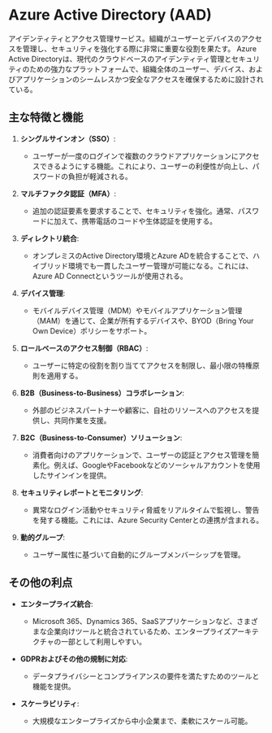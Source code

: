 # Azure Active Directory (AAD)

アイデンティティとアクセス管理サービス。組織がユーザーとデバイスのアクセスを管理し、セキュリティを強化する際に非常に重要な役割を果たす。
Azure Active Directoryは、現代のクラウドベースのアイデンティティ管理とセキュリティのための強力なプラットフォームで、組織全体のユーザー、デバイス、およびアプリケーションのシームレスかつ安全なアクセスを確保するために設計されている。

## 主な特徴と機能

1. **シングルサインオン（SSO）**:
   - ユーザーが一度のログインで複数のクラウドアプリケーションにアクセスできるようにする機能。これにより、ユーザーの利便性が向上し、パスワードの負担が軽減される。

2. **マルチファクタ認証（MFA）**:
   - 追加の認証要素を要求することで、セキュリティを強化。通常、パスワードに加えて、携帯電話のコードや生体認証を使用する。

3. **ディレクトリ統合**:
   - オンプレミスのActive Directory環境とAzure ADを統合することで、ハイブリッド環境でも一貫したユーザー管理が可能になる。これには、Azure AD Connectというツールが使用される。

4. **デバイス管理**:
   - モバイルデバイス管理（MDM）やモバイルアプリケーション管理（MAM）を通じて、企業が所有するデバイスや、BYOD（Bring Your Own Device）ポリシーをサポート。

5. **ロールベースのアクセス制御（RBAC）**:
   - ユーザーに特定の役割を割り当ててアクセスを制限し、最小限の特権原則を適用する。

6. **B2B（Business-to-Business）コラボレーション**:
   - 外部のビジネスパートナーや顧客に、自社のリソースへのアクセスを提供し、共同作業を支援。

7. **B2C（Business-to-Consumer）ソリューション**:
   - 消費者向けのアプリケーションで、ユーザーの認証とアクセス管理を簡素化。例えば、GoogleやFacebookなどのソーシャルアカウントを使用したサインインを提供。

8. **セキュリティレポートとモニタリング**:
   - 異常なログイン活動やセキュリティ脅威をリアルタイムで監視し、警告を発する機能。これには、Azure Security Centerとの連携が含まれる。

9. **動的グループ**:
   - ユーザー属性に基づいて自動的にグループメンバーシップを管理。

## その他の利点

- **エンタープライズ統合**:
  - Microsoft 365、Dynamics 365、SaaSアプリケーションなど、さまざまな企業向けツールと統合されているため、エンタープライズアーキテクチャの一部として利用しやすい。

- **GDPRおよびその他の規制に対応**:
  - データプライバシーとコンプライアンスの要件を満たすためのツールと機能を提供。

- **スケーラビリティ**:
  - 大規模なエンタープライズから中小企業まで、柔軟にスケール可能。
